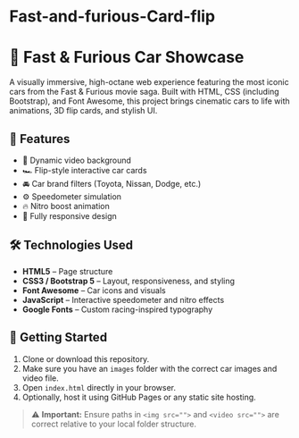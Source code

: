 # Fast-and-furious-Card-flip
# 🚗 Fast & Furious Car Showcase

A visually immersive, high-octane web experience featuring the most iconic cars from the Fast & Furious movie saga. Built with HTML, CSS (including Bootstrap), and Font Awesome, this project brings cinematic cars to life with animations, 3D flip cards, and stylish UI.

## 🌟 Features

- 🎥 Dynamic video background  
- 🏎️ Flip-style interactive car cards  
- 🚘 Car brand filters (Toyota, Nissan, Dodge, etc.)  
- ⚙️ Speedometer simulation  
- 🔥 Nitro boost animation  
- 📱 Fully responsive design  


## 🛠️ Technologies Used

- **HTML5** – Page structure  
- **CSS3 / Bootstrap 5** – Layout, responsiveness, and styling  
- **Font Awesome** – Car icons and visuals  
- **JavaScript** – Interactive speedometer and nitro effects  
- **Google Fonts** – Custom racing-inspired typography  

## 🚀 Getting Started

1. Clone or download this repository.
2. Make sure you have an `images` folder with the correct car images and video file.
3. Open `index.html` directly in your browser.
4. Optionally, host it using GitHub Pages or any static site hosting.

> ⚠️ **Important:** Ensure paths in `<img src="">` and `<video src="">` are correct relative to your local folder structure.




